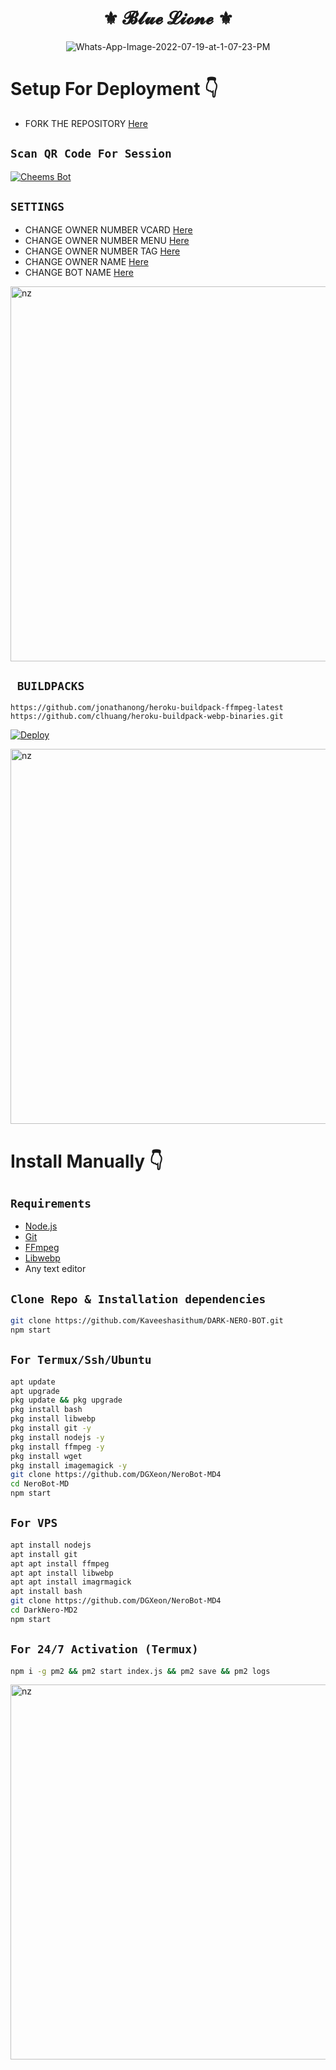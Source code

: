<h1 align="center"> ⚜ 𝓑𝓵𝓾𝓮 𝓛𝓲𝓸𝓷𝓮 ⚜<br></h1>
<p align="center">
<img src="https://i.ibb.co/x1SLFB2/Pics-Art-09-09-06-29-33.jpg" alt="Whats-App-Image-2022-07-19-at-1-07-23-PM" border="0">



# Setup For Deployment 👇

- FORK THE REPOSITORY [Here](https://github.com/Kaveeshasithum/DARK-NERO-BOT/fork)

## `Scan QR Code For Session`
[![Cheems Bot](https://repl.it/badge/github/quiec/whatsasena)](https://replit.com/@Kaveesha2006/DARK-NERO-BOT-1?v=1&lite=1#index.js)

## `SETTINGS`

- CHANGE OWNER NUMBER VCARD [Here](https://github.com/Kaveeshasithum/DARK-NERO-BOT/blob/master/settings.js#L58)
- CHANGE OWNER NUMBER MENU [Here](https://github.com/Kaveeshasithum/DARK-NERO-BOT/blob/master/settings.js#L65)
- CHANGE OWNER NUMBER TAG [Here](https://github.com/Kaveeshasithum/DARK-NERO-BOT.git/blob/master/settings.js#L66)
- CHANGE OWNER NAME [Here](https://github.com/Kaveeshasithum/DARK-NERO-BOT.git/blob/master/settings.js#L59)
- CHANGE BOT NAME [Here](https://github.com/Kaveeshasithum/DARK-NERO-BOT.git/blob/master/settings.js#L67)


<img src="https://camo.githubusercontent.com/71b837571c48af3aa60a73dbc9d5936aa359d78efbfa8a6743cbbbc16b80ef4d/68747470733a2f2f63646e2e646973636f72646170702e636f6d2f6174746163686d656e74732f3830353930323039333930363630383138362f3830353931333937323533353539303932322f74656e6f722e676966" alt="nz" width="600"/>

## ` BUILDPACKS`

```
https://github.com/jonathanong/heroku-buildpack-ffmpeg-latest
https://github.com/clhuang/heroku-buildpack-webp-binaries.git
```

[![Deploy](https://www.herokucdn.com/deploy/button.svg)](https://heroku.com/deploy)
  

<img src="https://camo.githubusercontent.com/71b837571c48af3aa60a73dbc9d5936aa359d78efbfa8a6743cbbbc16b80ef4d/68747470733a2f2f63646e2e646973636f72646170702e636f6d2f6174746163686d656e74732f3830353930323039333930363630383138362f3830353931333937323533353539303932322f74656e6f722e676966" alt="nz" width="600"/>

 
 
 
 
 
 
 
 
# Install Manually 👇
## `Requirements`
* [Node.js](https://nodejs.org/en/)
* [Git](https://git-scm.com/downloads)
* [FFmpeg](https://github.com/BtbN/FFmpeg-Builds/releases/download/autobuild-2020-12-08-13-03/ffmpeg-n4.3.1-26-gca55240b8c-win64-gpl-4.3.zip)
* [Libwebp](https://developers.google.com/speed/webp/download)
* Any text editor
## `Clone Repo & Installation dependencies`
```bash
git clone https://github.com/Kaveeshasithum/DARK-NERO-BOT.git
npm start
```
## `For Termux/Ssh/Ubuntu`
```bash
apt update
apt upgrade
pkg update && pkg upgrade
pkg install bash
pkg install libwebp
pkg install git -y
pkg install nodejs -y 
pkg install ffmpeg -y 
pkg install wget
pkg install imagemagick -y
git clone https://github.com/DGXeon/NeroBot-MD4
cd NeroBot-MD
npm start
```
## `For VPS`
```bash
apt install nodejs 
apt install git 
apt apt install ffmpeg 
apt apt install libwebp 
apt apt install imagrmagick
apt install bash
git clone https://github.com/DGXeon/NeroBot-MD4
cd DarkNero-MD2
npm start
```
## `For 24/7 Activation (Termux)`
```bash
npm i -g pm2 && pm2 start index.js && pm2 save && pm2 logs
```
<img src="https://camo.githubusercontent.com/71b837571c48af3aa60a73dbc9d5936aa359d78efbfa8a6743cbbbc16b80ef4d/68747470733a2f2f63646e2e646973636f72646170702e636f6d2f6174746163686d656e74732f3830353930323039333930363630383138362f3830353931333937323533353539303932322f74656e6f722e676966" alt="nz" width="600"/>
